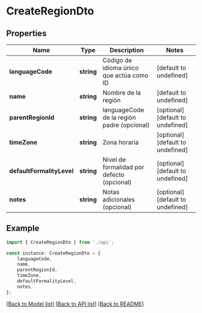 # CreateRegionDto


## Properties

Name | Type | Description | Notes
------------ | ------------- | ------------- | -------------
**languageCode** | **string** | Código de idioma único que actúa como ID | [default to undefined]
**name** | **string** | Nombre de la región | [default to undefined]
**parentRegionId** | **string** | languageCode de la región padre (opcional) | [optional] [default to undefined]
**timeZone** | **string** | Zona horaria | [optional] [default to undefined]
**defaultFormalityLevel** | **string** | Nivel de formalidad por defecto (opcional) | [optional] [default to undefined]
**notes** | **string** | Notas adicionales (opcional) | [optional] [default to undefined]

## Example

```typescript
import { CreateRegionDto } from './api';

const instance: CreateRegionDto = {
    languageCode,
    name,
    parentRegionId,
    timeZone,
    defaultFormalityLevel,
    notes,
};
```

[[Back to Model list]](../README.md#documentation-for-models) [[Back to API list]](../README.md#documentation-for-api-endpoints) [[Back to README]](../README.md)

